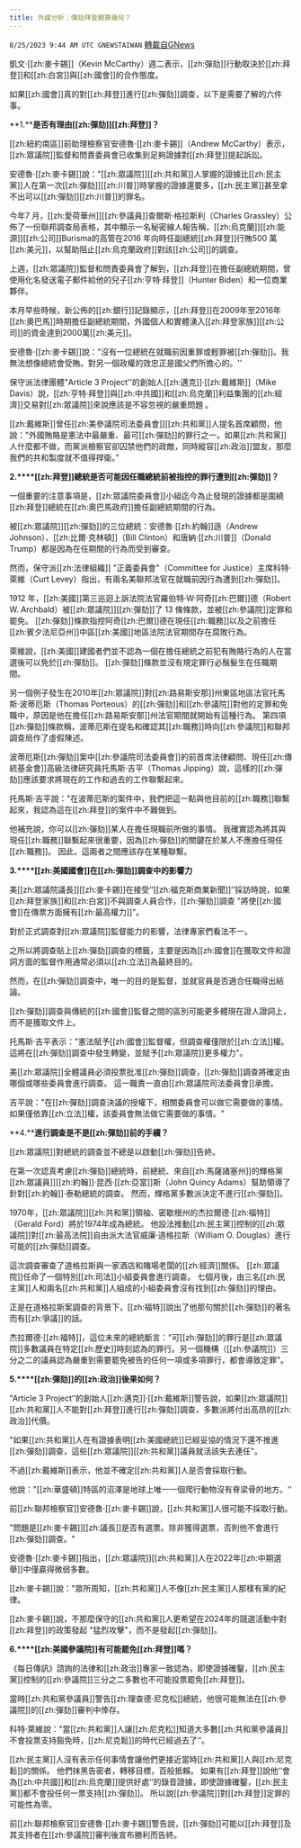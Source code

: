 ```yaml
---
title: 外媒分析：彈劾拜登勝算幾何？
---
```

`8/25/2023 9:44 AM UTC GNEWSTAIWAN` [轉載自GNews](https://gnews.org/articles/1597050)



凱文·[[zh:麥卡錫]]（Kevin McCarthy）週二表示，[[zh:彈劾]]行動取決於[[zh:拜登]]和[[zh:白宮]]與[[zh:國會]]的合作態度。  

如果[[zh:國會]]真的對[[zh:拜登]]進行[[zh:彈劾]]調查，以下是需要了解的六件事。

  

 **1.****是否有理由[[zh:彈劾]][[zh:拜登]]？**

  

[[zh:紐約南區]]前助理檢察官安德魯·[[zh:麥卡錫]]（Andrew McCarthy）表示，[[zh:眾議院]]監督和問責委員會已收集到足夠證據對[[zh:拜登]]提起訴訟。

  

安德魯·[[zh:麥卡錫]]說："[[zh:眾議院]][[zh:共和黨]]人掌握的證據比[[zh:民主黨]]人在第一次[[zh:彈劾]][[zh:川普]]時掌握的證據還要多，[[zh:民主黨]]甚至拿不出可以[[zh:彈劾]][[zh:川普]]的罪名。 

  

今年7 月，[[zh:愛荷華州]][[zh:參議員]]查爾斯·格拉斯利（Charles Grassley）公佈了一份聯邦調查局表格，其中顯示一名秘密線人報告稱，[[zh:烏克蘭]][[zh:能源]][[zh:公司]]Burisma的高管在2016 年向時任副總統[[zh:拜登]]行賄500 萬[[zh:美元]]，以幫助阻止[[zh:烏克蘭政府]]對該[[zh:公司]]的調查。

  

上週，[[zh:眾議院]]監督和問責委員會了解到，[[zh:拜登]]在擔任副總統期間，曾使用化名發送電子郵件給他的兒子[[zh:亨特·拜登]]（Hunter Biden）和一位商業夥伴。

  

本月早些時候，新公佈的[[zh:銀行]]記錄顯示，[[zh:拜登]]在2009年至2016年[[zh:奧巴馬]]時期擔任副總統期間，外國個人和實體湧入[[zh:拜登家族]][[zh:公司]]的資金達到2000萬[[zh:美元]]。

  

安德魯·[[zh:麥卡錫]]說："沒有一位總統在就職前因重罪或輕罪被[[zh:彈劾]]。我無法想像總統會受賄。對另一個政權的效忠正是國父們所擔心的。'' 

  

保守派法律團體"Article 3 Project''的創始人[[zh:邁克]]·[[zh:戴維斯]]（Mike Davis）說，[[zh:亨特·拜登]]與[[zh:中共國]]和[[zh:烏克蘭]]利益集團的[[zh:經濟]]交易對[[zh:眾議院]]來說應該是不容忽視的嚴重問題 。  

  

[[zh:戴維斯]]曾任[[zh:美參議院司法委員會]][[zh:共和黨]]人提名首席顧問，他說："外國賄賂是憲法中最嚴重、最可[[zh:彈劾]]的罪行之一。如果[[zh:共和黨]]人什麼都不做，而黨派檢察官卻囚禁他們的政敵，同時縱容[[zh:政治]]盟友，那麼我們的共和製度就不值得捍衛。” 

  

 **2.****[[zh:拜登]]總統是否可能因任職總統前被指控的罪行遭到[[zh:彈劾]]？**

  

 一個重要的注意事項是，[[zh:眾議院委員會]]小組迄今為止發現的證據都是圍繞[[zh:拜登]]總統在[[zh:奧巴馬政府]]擔任副總統期間的行為。

  

 被[[zh:眾議院]][[zh:彈劾]]的三位總統：安德魯·[[zh:約翰]]遜（Andrew Johnson）、[[zh:比爾·克林頓]]（Bill Clinton）和唐納·[[zh:川普]]（Donald Trump）都是因為在任期間的行為而受到審查。

  

 然而，保守派[[zh:法律組織]] "正義委員會"（Committee for Justice）主席科特·萊維（Curt Levey）指出，有兩名美聯邦法官在就職前因行為遭到[[zh:彈劾]]。

  

 1912 年，[[zh:美國]]第三巡迴上訴法院法官羅伯特·W·阿奇[[zh:巴爾]]德（Robert W. Archbald）被[[zh:眾議院]][[zh:彈劾]]了 13 條條款，並被[[zh:參議院]]定罪和罷免。 [[zh:彈劾]]條款指控阿奇[[zh:巴爾]]德在現任[[zh:職務]]以及之前擔任[[zh:賓夕法尼亞州]]中區[[zh:美國]]地區法院法官期間存在腐敗行為。

  

 萊維說，[[zh:美國]]建國者們並不認為一個在擔任總統之前犯有賄賂行為的人在當選後可以免於[[zh:彈劾]]。 [[zh:彈劾]]條款並沒有規定罪行必鬚髮生在任職期間。

  

 另一個例子發生在2010年[[zh:眾議院]]對[[zh:路易斯安那]]州東區地區法官托馬斯·波蒂厄斯（Thomas Porteous）的[[zh:彈劾]]和[[zh:參議院]]對他的定罪和免職中，原因是他在擔任[[zh:路易斯安那]]州法官期間就開始有這種行為。 第四項[[zh:彈劾]]條款稱，波蒂厄斯在提名和確認其[[zh:職務]]時向[[zh:參議院]]和聯邦調查局作了虛假陳述。

  

波蒂厄斯[[zh:彈劾]]案中[[zh:參議院司法委員會]]的前首席法律顧問、現任[[zh:傳統基金會]]高級法律研究員托馬斯·吉平（Thomas Jipping）說，這樣的[[zh:彈劾]]應該要求將現在的工作和過去的工作聯繫起來。

  

 托馬斯·吉平說："在波蒂厄斯的案件中，我們把這一點與他目前的[[zh:職務]]聯繫起來，我認為這在[[zh:拜登]]的案件中不難做到。 

  

他補充說，你可以[[zh:彈劾]]某人在擔任現職前所做的事情。 我確實認為將其與現任[[zh:職務]]聯繫起來很重要，因為[[zh:彈劾]]的關鍵在於某人不應擔任現任[[zh:職務]]。 因此，這兩者之間應該存在某種聯繫。

  

 **3.****[[zh:美國國會]]在[[zh:彈劾]]調查中的影響力** 

  

 美[[zh:眾議院議長]][[zh:麥卡錫]]在接受‘’[[zh:福克斯商業新聞]]‘’採訪時說，如果[[zh:拜登家族]]和[[zh:白宮]]不與調查人員合作，[[zh:彈劾]]調查 "將使[[zh:國會]]在傳票方面擁有[[zh:最高權力]]"。

  

 對於正式調查對[[zh:眾議院]]監督能力的影響，法律專家們看法不一。

  

 之所以將調查貼上[[zh:彈劾]]調查的標籤，主要是因為[[zh:國會]]在獲取文件和證詞方面的監督作用通常必須以[[zh:立法]]為最終目的。

  

 然而，在[[zh:彈劾]]調查中，唯一的目的是監督，並就官員是否適合任職得出結論。   

  

 [[zh:彈劾]]調查與傳統的[[zh:國會]]監督之間的區別可能更多體現在證人證詞上，而不是獲取文件上。

  

托馬斯·吉平表示："憲法賦予[[zh:國會]]監督權，但調查權僅限於[[zh:立法]]權。這將在[[zh:彈劾]]調查中發生轉變，並賦予[[zh:眾議院]]更多權力"。

  

 美[[zh:眾議院]]全體議員必須投票批准[[zh:彈劾]]調查，[[zh:彈劾]]調查將確定由哪個或哪些委員會進行調查。 這一職責一直由[[zh:眾議院司法委員會]]承擔。

  

 吉平說："在[[zh:彈劾]]調查決議的授權下，相關委員會可以做它需要做的事情。如果僅依靠[[zh:立法]]權，該委員會無法做它需要做的事情。"

  

 **4.****進行調查是不是[[zh:彈劾]]前的手續？**

  

 [[zh:眾議院]]對總統的調查並不總是以啟動[[zh:彈劾]]告終。

  

 在第一次認真考慮[[zh:彈劾]]總統時，前總統、來自[[zh:馬薩諸塞州]]的輝格黨[[zh:眾議員]][[zh:約翰]]·昆西·[[zh:亞當]]斯（John Quincy Adams）幫助領導了針對[[zh:約翰]]·泰勒總統的調查。 然而，輝格黨多數派決定不進行[[zh:彈劾]]。

  

 1970年，[[zh:眾議院]][[zh:共和黨]]領袖、密歇根州的杰拉爾德·[[zh:福特]]（Gerald Ford）將於1974年成為總統。 他設法推動[[zh:民主黨]]控制的[[zh:眾議院]]對[[zh:最高法院]]自由派大法官威廉·道格拉斯（William O. Douglas）進行可能的[[zh:彈劾]]調查。

  

這次調查審查了道格拉斯與一家酒店和賭場老闆的[[zh:經濟]]關係。 [[zh:眾議院]]任命了一個特別[[zh:司法]]小組委員會進行調查。 七個月後，由三名[[zh:民主黨]]人和兩名[[zh:共和黨]]人組成的小組委員會沒有找到[[zh:彈劾]]的理由。

  

 正是在道格拉斯案調查的背景下，[[zh:福特]]說出了他那句關於[[zh:彈劾]]的著名而有[[zh:爭議]]的話。

  

杰拉爾德·[[zh:福特]]，這位未來的總統斷言："可[[zh:彈劾]]的罪行是[[zh:眾議院]]多數議員在特定[[zh:歷史]]時刻認為的罪行。另一個機構（[[zh:參議院]]）三分之二的議員認為嚴重到需要罷免被告的任何一項或多項罪行，都會導致定罪"。   

  

 **5.****[[zh:彈劾]]的[[zh:政治]]後果如何？**

  

 "Article 3 Project‘’的創始人[[zh:邁克]]·[[zh:戴維斯]]警告說，如果[[zh:眾議院]][[zh:共和黨]]人不能對[[zh:拜登]]進行[[zh:彈劾]]調查，多數派將付出高昂的[[zh:政治]]代價。 

  

 "如果[[zh:共和黨]]人在有證據表明[[zh:美國總統]]已經妥協的情況下還不推進[[zh:彈劾]]調查，這些[[zh:眾議院]][[zh:共和黨]]議員就活該失去連任"。 

  

 不過[[zh:戴維斯]]表示，他並不確定[[zh:共和黨]]人是否會採取行動。

  

 他說："[[zh:華盛頓]]特區的沼澤是地球上唯一一個爬行動物沒有脊梁骨的地方。‘’ 

  

 前[[zh:聯邦檢察官]]安德魯·[[zh:麥卡錫]]說，[[zh:共和黨]]人很可能不採取行動。

  

 "問題是[[zh:麥卡錫]][[zh:議長]]是否有選票。除非獲得選票，否則他不會進行[[zh:彈劾]]調查。" 

  

 安德魯·[[zh:麥卡錫]]指出，[[zh:眾議院]][[zh:共和黨]]人在2022年[[zh:中期選舉]]中僅贏得微弱多數。

  

 [[zh:麥卡錫]]說："眾所周知，[[zh:共和黨]]人不像[[zh:民主黨]]人那樣有黨的紀律。 

  

 [[zh:麥卡錫]]說，不那麼保守的[[zh:共和黨]]人更希望在2024年的競選活動中對[[zh:拜登]]的政策發起 "猛烈攻擊"，而不是發起[[zh:彈劾]]。

  

**6.****[[zh:美國參議院]]有可能罷免[[zh:拜登]]嗎？**

  

 《每日傳訊》諮詢的法律和[[zh:政治]]專家一致認為，即使證據確鑿，[[zh:民主黨]]控制的[[zh:參議院]]三分之二多數也不可能投票罷免[[zh:拜登]]。

  

 當時[[zh:共和黨參議員]]警告[[zh:理查德·尼克松]]總統，他很可能無法在[[zh:參議院]]的[[zh:彈劾]]審判中倖存。

  

 科特·萊維說："當[[zh:共和黨]]人讓[[zh:尼克松]]知道大多數[[zh:共和黨參議員]]不會投票支持豁免時，[[zh:尼克鬆]]的時代已經過去了‘’。 

  

 [[zh:民主黨]]人沒有表示任何事情會讓他們更接近當時[[zh:共和黨]]人與[[zh:尼克鬆]]的關係。 他們抹黑告密者，轉移目標，百般抵賴。 如果有[[zh:拜登]]說他‘’會為[[zh:中共國]]和[[zh:烏克蘭]]提供好處‘’的錄音證據，即使證據確鑿，[[zh:民主黨]]都不會投任何一票支持[[zh:彈劾]]。 所以說[[zh:參議院]]對[[zh:拜登]]定罪的可能性為零。

  

前[[zh:聯邦檢察官]]安德魯·[[zh:麥卡錫]]警告說，[[zh:彈劾]]可能以[[zh:拜登]]及其支持者在[[zh:參議院]]審判後宣布勝利而告終。
